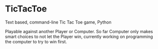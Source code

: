 # TicTacToe
Text based, command-line Tic Tac Toe game, Python

Playable against another Player or Computer.
So far Computer only makes smart choices to not let the Player win, currently working on programming the computer to try to win first.

